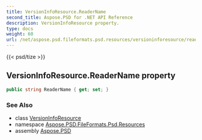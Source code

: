 ```yaml
---
title: VersionInfoResource.ReaderName
second_title: Aspose.PSD for .NET API Reference
description: VersionInfoResource property. 
type: docs
weight: 60
url: /net/aspose.psd.fileformats.psd.resources/versioninforesource/readername/
---
```

{{< psd/tize >}}
## VersionInfoResource.ReaderName property

```csharp
public string ReaderName { get; set; }
```

### See Also

* class [VersionInfoResource](../)
* namespace [Aspose.PSD.FileFormats.Psd.Resources](../../versioninforesource/)
* assembly [Aspose.PSD](../../../)


